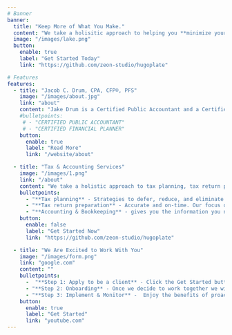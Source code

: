 ```yaml
---
# Banner
banner:
  title: "Keep More of What You Make."
  content: "We take a holisitic approach to helping you **minimize your taxes and reach your financial goals.** We provide tax preparation and accounting services for small business owners, real estate investors, and anyone looking to reach financial independence."
  image: "/images/lake.png"
  button:
    enable: true
    label: "Get Started Today"
    link: "https://github.com/zeon-studio/hugoplate"

# Features
features:
  - title: "Jacob C. Drum, CPA, CFP®, PFS"
    image: "/images/about.jpg"
    link: "about"
    content: "Jake Drum is a Certified Public Accountant and a Certified Financial Planner® with vast experience in public accounting, tax advisory, and financial planning. His vision in founding Lakeview Tax Advisors is to build lifelong relationships with his clients and help them reach their financial goals. Lakeview focuses on clients who want to reach financial independnce through entrpreneurship, real estate, and investing."
    #bulletpoints:
     # - "CERTIFIED PUBLIC ACCOUNTANT"
     # - "CERTIFIED FINANCIAL PLANNER"
    button:
      enable: true
      label: "Read More"
      link: "/website/about"

  - title: "Tax & Accounting Services"
    image: "/images/1.png"
    link: "/about"
    content: "We take a holistic approach to tax planning, tax return preparation, and accounting services."
    bulletpoints:
      - "**Tax planning** - Strategies to defer, reduce, and eliminate taxes. We take a proactive approach to planning for the future to help you reach your financial goals."
      - "**Tax return preparation** - Accurate and on-time. Our focus on tax planning and utilizing technology makes tax filing a simple process."
      - "**Accounting & Bookkeeping** - gives you the information you need to make strategic decisions, so you can focus on running your business."
    button:
      enable: false
      label: "Get Started Now"
      link: "https://github.com/zeon-studio/hugoplate"

  - title: "We Are Excited to Work With You"
    image: "/images/form.png"
    link: "google.com"
    content: ""
    bulletpoints:
      -  "**Step 1: Apply to be a client** - Click the Get Started button below to fill out an interest form. We will Schedule a time to connect and ensure we are a good fit to work together."  
      - "**Step 2: Onboarding** - Once we decide to work together we will review your current tax situation and determine what your goals are moving forward."
      - "**Step 3: Implement & Monitor** -  Enjoy the benefits of proactive tax planning. We will communicate with you throughout the year to give you clarity about your tax situation and strategize ways for you to keep more of what you make."
    button:
      enable: true
      label: "Get Started"
      link: "youtube.com"
---
```

